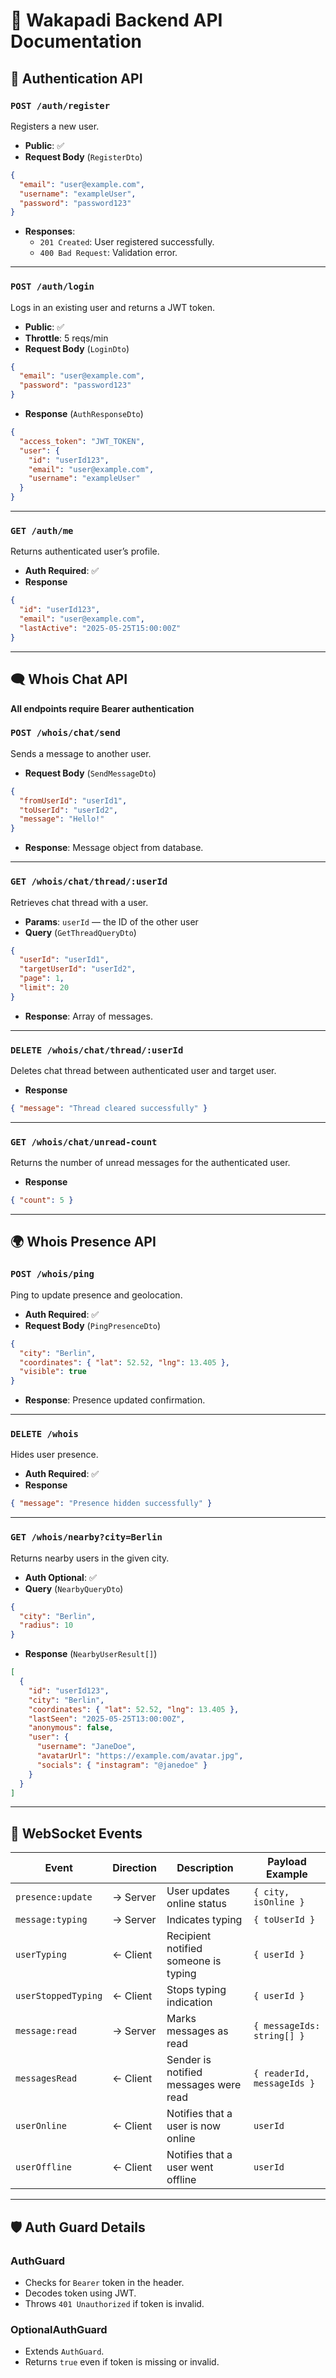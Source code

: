 
# 🧾 Wakapadi Backend API Documentation

## 🔐 Authentication API

### `POST /auth/register`
Registers a new user.

- **Public**: ✅  
- **Request Body** (`RegisterDto`)
```json
{
  "email": "user@example.com",
  "username": "exampleUser",
  "password": "password123"
}
```
- **Responses**:
  - `201 Created`: User registered successfully.
  - `400 Bad Request`: Validation error.

---

### `POST /auth/login`
Logs in an existing user and returns a JWT token.

- **Public**: ✅  
- **Throttle**: 5 reqs/min
- **Request Body** (`LoginDto`)
```json
{
  "email": "user@example.com",
  "password": "password123"
}
```
- **Response** (`AuthResponseDto`)
```json
{
  "access_token": "JWT_TOKEN",
  "user": {
    "id": "userId123",
    "email": "user@example.com",
    "username": "exampleUser"
  }
}
```

---

### `GET /auth/me`
Returns authenticated user’s profile.

- **Auth Required**: ✅  
- **Response**
```json
{
  "id": "userId123",
  "email": "user@example.com",
  "lastActive": "2025-05-25T15:00:00Z"
}
```

---

## 🗨️ Whois Chat API

**All endpoints require Bearer authentication**

### `POST /whois/chat/send`
Sends a message to another user.

- **Request Body** (`SendMessageDto`)
```json
{
  "fromUserId": "userId1",
  "toUserId": "userId2",
  "message": "Hello!"
}
```
- **Response**: Message object from database.

---

### `GET /whois/chat/thread/:userId`
Retrieves chat thread with a user.

- **Params**: `userId` — the ID of the other user  
- **Query** (`GetThreadQueryDto`)
```json
{
  "userId": "userId1",
  "targetUserId": "userId2",
  "page": 1,
  "limit": 20
}
```
- **Response**: Array of messages.

---

### `DELETE /whois/chat/thread/:userId`
Deletes chat thread between authenticated user and target user.

- **Response**
```json
{ "message": "Thread cleared successfully" }
```

---

### `GET /whois/chat/unread-count`
Returns the number of unread messages for the authenticated user.

- **Response**
```json
{ "count": 5 }
```

---

## 🌍 Whois Presence API

### `POST /whois/ping`
Ping to update presence and geolocation.

- **Auth Required**: ✅  
- **Request Body** (`PingPresenceDto`)
```json
{
  "city": "Berlin",
  "coordinates": { "lat": 52.52, "lng": 13.405 },
  "visible": true
}
```
- **Response**: Presence updated confirmation.

---

### `DELETE /whois`
Hides user presence.

- **Auth Required**: ✅  
- **Response**
```json
{ "message": "Presence hidden successfully" }
```

---

### `GET /whois/nearby?city=Berlin`
Returns nearby users in the given city.

- **Auth Optional**: ✅  
- **Query** (`NearbyQueryDto`)
```json
{
  "city": "Berlin",
  "radius": 10
}
```
- **Response** (`NearbyUserResult[]`)
```json
[
  {
    "id": "userId123",
    "city": "Berlin",
    "coordinates": { "lat": 52.52, "lng": 13.405 },
    "lastSeen": "2025-05-25T13:00:00Z",
    "anonymous": false,
    "user": {
      "username": "JaneDoe",
      "avatarUrl": "https://example.com/avatar.jpg",
      "socials": { "instagram": "@janedoe" }
    }
  }
]
```

---

## 🔌 WebSocket Events

| Event               | Direction | Description                              | Payload Example |
|--------------------|-----------|------------------------------------------|-----------------|
| `presence:update`  | → Server  | User updates online status               | `{ city, isOnline }` |
| `message:typing`   | → Server  | Indicates typing                         | `{ toUserId }` |
| `userTyping`       | ← Client  | Recipient notified someone is typing     | `{ userId }` |
| `userStoppedTyping`| ← Client  | Stops typing indication                  | `{ userId }` |
| `message:read`     | → Server  | Marks messages as read                   | `{ messageIds: string[] }` |
| `messagesRead`     | ← Client  | Sender is notified messages were read    | `{ readerId, messageIds }` |
| `userOnline`       | ← Client  | Notifies that a user is now online       | `userId` |
| `userOffline`      | ← Client  | Notifies that a user went offline        | `userId` |

---

## 🛡️ Auth Guard Details

### AuthGuard
- Checks for `Bearer` token in the header.
- Decodes token using JWT.
- Throws `401 Unauthorized` if token is invalid.

### OptionalAuthGuard
- Extends `AuthGuard`.
- Returns `true` even if token is missing or invalid.
